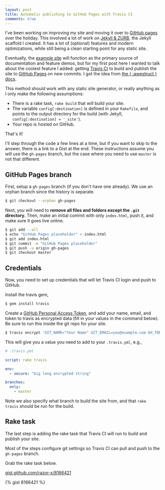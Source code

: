 ```yaml
---
layout: post
title: Automatic publishing to GitHub Pages with Travis CI
comments: true
---
```


I've been working on improving my site
and moving it over to [GitHub pages](https://pages.github.com/) over the holiday.
This involved a lot of work on [Jekyll & ZURB](https://github.com/razor-x/jekyll-and-zurb),
the Jekyll scaffold I created.
It has a lot of (optional) features and modern optimizations,
while still being a clean starting point for any static site.

Eventually, the [example site](http://io.evansosenko.com/jekyll-and-zurb/)
will function as the primary source of documentation and feature demos,
but for my first post here I wanted to talk about the coolest feature I added:
getting [Travis CI](https://travis-ci.org/) to build and publish the site
to [GitHub Pages](http://pages.github.com/) on new commits.
I got the idea from [the { :awestruct } docs](http://awestruct.org/auto-deploy-to-github-pages/).

This method should work with any static site generator,
or really anything as I only make the following assumptions:

- There is a rake task, `rake build` that will build your site.
- The variable `config[:destination]` is defined in your `Rakefile`,
  and points to the output directory for the build
  (with Jekyll, `config[:destination] = '_site'`).
- Your repo is hosted on GitHub.

That's it!

I'll step through the code a few lines at a time,
but if you want to skip to the answer, there is a link to a Gist at the end.
These instructions assume you will use the `gh-pages` branch,
but the case where you need to use `master` is not that different.

## GitHub Pages branch

First, setup a `gh-pages` branch (if you don't have one already).
We use an orphan branch since the history is separate.

```bash
$ git checkout --orphan gh-pages
```

Next, you will need to **remove all files and folders except the `.git` directory.**
Then, make an initial commit with only `index.html`, push it, and make sure it goes live online.

```bash
$ git add --all
$ echo "GitHub Pages placeholder" > index.html
$ git add index.html
$ git commit -m "GitHub Pages placeholder"
$ git push -u origin gh-pages
$ git checkout master
```

## Credentials

Now, you need to set up credentials that will let Travis CI login and push to GitHub.

Install the travis gem,

```bash
$ gem install travis
```

Create a [GitHub Personal Access Token](https://github.com/settings/applications),
and add your name, email, and token to travis as encrypted data
(fill in your values in the command below).
Be sure to run this inside the git repo for your site.

```bash
$ travis encrypt 'GIT_NAME="Your Name" GIT_EMAIL=you@example.com GH_TOKEN=token'
```

This will give you a value you need to add to your `.travis.yml`, e.g.,

```yaml
# .travis.yml

script: rake travis

env:
  - secure: "big long encrypted string"

branches:
  only:
    - master
```

Note we also specify what branch to build the site from,
and that `rake travis` should be run for the build.

## Rake task

The last step is adding the rake task that Travis CI
will run to build and publish your site.

Most of the steps configure git settings so
Travis CI can pull and push to the `gh-pages` branch.

Grab the rake task below.

<span class="fi-social-github"></span>
[gist.github.com/razor-x/8166421](https://gist.github.com/razor-x/8166421)

{% gist 8166421 %}
